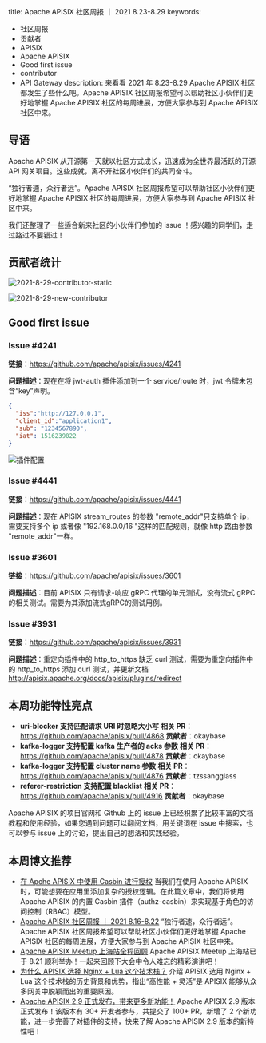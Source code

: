title: Apache APISIX 社区周报 ｜ 2021 8.23-8.29
 keywords:
- 社区周报
- 贡献者
- APISIX
- Apache APISIX
- Good first issue
- contributor
- API Gateway
description: 来看看 2021 年 8.23-8.29 Apache APISIX 社区都发生了些什么吧。Apache APISIX 社区周报希望可以帮助社区小伙伴们更好地掌握 Apache APISIX 社区的每周进展，方便大家参与到 Apache APISIX 社区中来。

<!--truncate-->
## 导语

Apache APISIX 从开源第一天就以社区方式成长，迅速成为全世界最活跃的开源 API 网关项目。这些成就，离不开社区小伙伴们的共同奋斗。

“独行者速，众行者远”。Apache APISIX 社区周报希望可以帮助社区小伙伴们更好地掌握 Apache APISIX 社区的每周进展，方便大家参与到 Apache APISIX 社区中来。

我们还整理了一些适合新来社区的小伙伴们参加的 issue ！感兴趣的同学们，走过路过不要错过！

## 贡献者统计

![2021-8-29-contributor-static](https://static.apiseven.com/202108/1630313705378-a045c732-de9b-4508-ba0c-6c223dfda313.png)

![2021-8-29-new-contributor](https://static.apiseven.com/202108/1630313757596-4d60cf78-0997-4854-9732-814ae7395f2a.png)

## Good first issue 

### Issue #4241

**链接**：https://github.com/apache/apisix/issues/4241

**问题描述**：现在在将 jwt-auth 插件添加到一个 service/route 时，jwt 令牌未包含“key”声明。

```JSON
{
  "iss":"http://127.0.0.1",
  "client_id":"application1",
  "sub": "1234567890",
  "iat": 1516239022
}
```

![插件配置](https://static.apiseven.com/202108/1630313809129-9d6b0598-0f99-4155-b0f9-f20d880236f1.png)

### Issue #4441

**链接**：https://github.com/apache/apisix/issues/4441

**问题描述**：现在 APISIX stream_routes 的参数 "remote_addr"只支持单个 ip，需要支持多个 ip 或者像 "192.168.0.0/16 "这样的匹配规则，就像 http 路由参数 "remote_addr"一样。

### Issue #3601

**链接**：https://github.com/apache/apisix/issues/3601

**问题描述**：目前 APISIX 只有请求-响应 gRPC 代理的单元测试，没有流式 gRPC 的相关测试。需要为其添加流式gRPC的测试用例。

### Issue #3931

**链接**：https://github.com/apache/apisix/issues/3931

**问题描述**：重定向插件中的 http_to_https 缺乏 curl 测试，需要为重定向插件中的 http_to_https 添加 curl 测试，并更新文档 http://apisix.apache.org/docs/apisix/plugins/redirect

## 本周功能特性亮点

- **uri-blocker 支持匹配请求 URI 时忽略大小写**
  **相关 PR**：https://github.com/apache/apisix/pull/4868
  **贡献者**：okaybase
- **kafka-logger 支持配置 kafka 生产者的 acks 参数**
  **相关 PR**：https://github.com/apache/apisix/pull/4878
  **贡献者**：okaybase
- **kafka-logger 支持配置 cluster name 参数**
  **相关 PR**：https://github.com/apache/apisix/pull/4876
  **贡献者**：tzssangglass
- **referer-restriction 支持配置 blacklist**
  **相关 PR**：https://github.com/apache/apisix/pull/4916
  **贡献者**：okaybase

Apache APISIX 的项目官网和 Github 上的 issue 上已经积累了比较丰富的文档教程和使用经验，如果您遇到问题可以翻阅文档，用关键词在 issue 中搜索，也可以参与 issue 上的讨论，提出自己的想法和实践经验。

## 本周博文推荐

- [在 Apche APISIX 中使用 Casbin 进行授权](http://mp.weixin.qq.com/s?__biz=MzI1MDU3NjQ5OA==&mid=2247486508&idx=1&sn=111ad306d3e5c739ed918328b45c9320&chksm=e9816731def6ee2778111f2acce1e0f5c7c551024cd946dc964cfc24a0ee3229a7d6f1cc9e49&scene=21#wechat_redirect)
  当我们在使用 Apache APISIX 时，可能想要在应用里添加复杂的授权逻辑。在此篇文章中，我们将使用 Apache APISIX 的内置 Casbin 插件（authz-casbin）来实现基于角色的访问控制（RBAC）模型。
- [Apache APISIX 社区周报 ｜ 2021 8.16-8.22](http://mp.weixin.qq.com/s?__biz=MzI1MDU3NjQ5OA==&mid=2247486518&idx=1&sn=308f5644da2acc8bc81d25bb74dc1be5&chksm=e981672bdef6ee3d86758ca20e5f6fdedb439c72f7b9e22ba9fb9eacc0cb1fb1360a15e7de92&scene=21#wechat_redirect)
  “独行者速，众行者远”。Apache APISIX 社区周报希望可以帮助社区小伙伴们更好地掌握 Apache APISIX 社区的每周进展，方便大家参与到 Apache APISIX 社区中来。
- [Apache APISIX Meetup 上海站全程回顾](http://mp.weixin.qq.com/s?__biz=MzI1MDU3NjQ5OA==&mid=2247486581&idx=1&sn=6ec43735869473fb7436b0ad9c8dee1c&chksm=e9816768def6ee7eddc0e829435c9fdc49dc0fda8b976c2608685a682ce1f3d19c1242867125&scene=21#wechat_redirect)
  Apache APISIX Meetup 上海站已于 8.21 顺利举办！一起来回顾下大会中令人难忘的精彩演讲吧！
- [为什么 APISIX 选择 Nginx + Lua 这个技术栈？](http://mp.weixin.qq.com/s?__biz=MzI1MDU3NjQ5OA==&mid=2247486582&idx=1&sn=14a39b0f2603b763cf34b5af5ac224a5&chksm=e981676bdef6ee7dadb302fffb7a294914df33f9def00a5ea05ca0ce264e958a36cc25f6f2b4&scene=21#wechat_redirect)
  介绍 APISIX 选用 Nginx + Lua 这个技术栈的历史背景和优势，指出“高性能 + 灵活”是 APISIX 能够从众多网关中脱颖而出的重要原因。
- [Apache APISIX 2.9 正式发布，带来更多新功能！](http://mp.weixin.qq.com/s?__biz=MzI1MDU3NjQ5OA==&mid=2247486767&idx=1&sn=a12a4eb55d2c2fcb0edd097f9e6a1d44&chksm=e9816632def6ef24311b86a8c6c8c180f58c674280258fab9a8f3acdd718da35ee801684ec88&scene=21#wechat_redirect)
  Apache APISIX 2.9 版本正式发布！该版本有 30+ 开发者参与，共提交了 100+ PR，新增了 2 个新功能，进一步完善了对插件的支持，快来了解 Apache APISIX 2.9 版本的新特性吧！